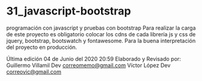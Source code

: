 # 31_javascript-bootstrap
programación con javascript y pruebas con bootstrap
Para realizar la carga de este proyecto es obligatorio colocar los cdns de cada librería js y css de jquery, bootstrap, bootswatch y fontawesome. Para la buena interpretación del proyecto en producción.

Última edición 04 de Junio del 2020 20:59 
Elaborado y Revisado por:
Guillermo Villamil Dev  correomemo@gmail.com
Víctor López Dev correovic@gmail.com
